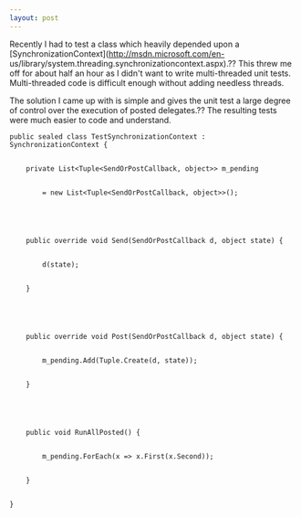 ```yaml
---
layout: post
---
```

Recently I had to test a class which heavily depended upon a
[SynchronizationContext](http://msdn.microsoft.com/en-
us/library/system.threading.synchronizationcontext.aspx).?? This threw me off
for about half an hour as I didn't want to write multi-threaded unit tests.
Multi-threaded code is difficult enough without adding needless threads.

The solution I came up with is simple and gives the unit test a large degree
of control over the execution of posted delegates.?? The resulting tests were
much easier to code and understand.

    
    
    public sealed class TestSynchronizationContext : SynchronizationContext {


        private List<Tuple<SendOrPostCallback, object>> m_pending 


            = new List<Tuple<SendOrPostCallback, object>>();


    


        public override void Send(SendOrPostCallback d, object state) {


            d(state);


        }


    


        public override void Post(SendOrPostCallback d, object state) {


            m_pending.Add(Tuple.Create(d, state));


        }


    


        public void RunAllPosted() {


            m_pending.ForEach(x => x.First(x.Second));


        }


    }

